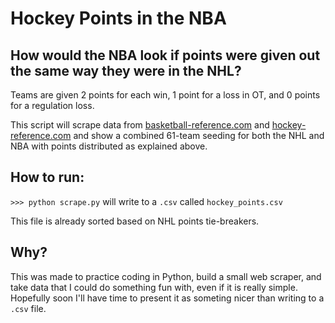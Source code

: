 Hockey Points in the NBA
========================

How would the NBA look if points were given out the same way they were in the NHL?
----------------------------------------------------------------------------------

Teams are given 2 points for each win, 1 point for a loss in OT, and 0 points for a regulation loss.

This script will scrape data from [basketball-reference.com](https://www.basketball-reference.com) and [hockey-reference.com](https://www.hockey-reference.com) and show a combined 61-team seeding for both the NHL and NBA with points distributed as explained above.

How to run:
-----------

`>>> python scrape.py` will write to a `.csv` called `hockey_points.csv`

This file is already sorted based on NHL points tie-breakers.

Why?
----
This was made to practice coding in Python, build a small web scraper, and take data that I could do something fun with, even if it is really simple. Hopefully soon I'll have time to present it as someting nicer than writing to a `.csv` file.